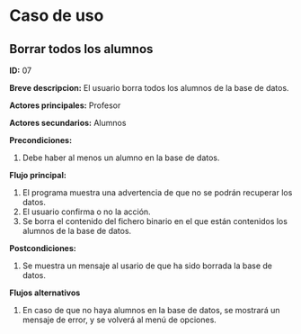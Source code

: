 # Caso de uso

## Borrar todos los alumnos

**ID:** 07

**Breve descripcion:** El usuario borra todos los alumnos de la base de datos.

**Actores principales:** Profesor

**Actores secundarios:** Alumnos

**Precondiciones:**
1. Debe haber al menos un alumno en la base de datos.

**Flujo principal:**
1. El programa muestra una advertencia de que no se podrán recuperar los datos.
2. El usuario confirma o no la acción.
3. Se borra el contenido del fichero binario en el que están contenidos los alumnos de la base de datos.

**Postcondiciones:**
1. Se muestra un mensaje al usario de que ha sido borrada la base de datos. 

**Flujos alternativos**
1. En caso de que no haya alumnos en la base de datos, se mostrará un mensaje de error, y se volverá al menú de opciones.
